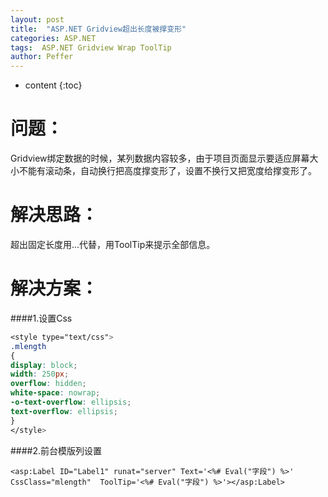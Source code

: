 ```yaml
---
layout: post
title:  "ASP.NET Gridview超出长度被撑变形"
categories: ASP.NET
tags:  ASP.NET Gridview Wrap ToolTip
author: Peffer
---
```


* content
{:toc}

# 问题：
Gridview绑定数据的时候，某列数据内容较多，由于项目页面显示要适应屏幕大小不能有滚动条，自动换行把高度撑变形了，设置不换行又把宽度给撑变形了。



# 解决思路：
超出固定长度用...代替，用ToolTip来提示全部信息。

# 解决方案：
####1.设置Css
```css
<style type="text/css">  
.mlength  
{  
display: block;  
width: 250px;  
overflow: hidden;    
white-space: nowrap;  
-o-text-overflow: ellipsis;  
text-overflow: ellipsis;  
}  
</style>  
```
####2.前台模版列设置
```CSharp
<asp:Label ID="Label1" runat="server" Text='<%# Eval("字段") %>' CssClass="mlength"  ToolTip='<%# Eval("字段") %>'></asp:Label> 
```

